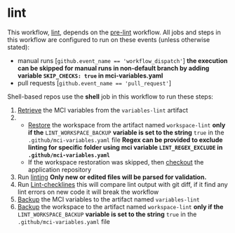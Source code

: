 # lint
This workflow, [lint](https://github.com/glcp/managed-ci-workflow/tree/v1.4.0/.github/workflows/mci-lint.yaml),
depends on the [pre-lint](../pre-lint/jobs) workflow.
All jobs and steps in this workflow are configured to run on these 
events (unless otherwise stated):
* manual runs [`github.event_name == 'workflow_dispatch'`]
   **the execution can be skipped for manual runs in non-default branch by adding variable `SKIP_CHECKS: true` in mci-variables.yaml**
* pull requests  [`github.event_name == 'pull_request'`]

Shell-based repos use the **shell** job in this workflow to run these steps:

1. [Retrieve](https://github.com/glcp/mci-actions-variables-restore/tree/v2) the MCI variables
   from the `variables-lint` artifact
2.
    * [Restore](https://github.com/glcp/mci-actions-workspace-restore/tree/v1) the workspace
      from the artifact named `workspace-lint` **only if the** `LINT_WORKSPACE_BACKUP`
      **variable is set to the string** `true` in the `.github/mci-variables.yaml` file
      **Regex can be provided to exclude linting for specific folder using mci variable `LINT_REGEX_EXCLUDE` in `.github/mci-variables.yaml`**
    * If the workspace restoration was skipped, then
      [checkout](https://github.com/actions/checkout) the application repository
3. Run [linting](https://github.com/glcp/super-linter/tree/v5/slim)
   **Only new or edited files will be parsed for validation.**
4. Run [Lint-checklines](https://github.com/glcp/mci-actions-linter-checklines) this will compare lint output with git diff, if it find any lint errors on new code it will break the workflow
5. [Backup](https://github.com/glcp/mci-actions-variables-backup/tree/v2) the MCI variables
   to the artifact named `variables-lint`
6. [Backup](https://github.com/glcp/mci-actions-workspace-backup/tree/v1) the workspace to the
   artifact named `workspace-lint` **only if the** `LINT_WORKSPACE_BACKUP`
   **variable is set to the string** `true` in the `.github/mci-variables.yaml` file

